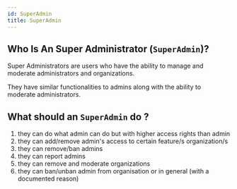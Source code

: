 ```yaml
---
id: SuperAdmin
title: SuperAdmin
---
```


## Who Is An Super Administrator (`SuperAdmin`)?

Super Administrators are users who have the ability to manage and moderate administrators and organizations.

They have similar functionalities to admins along with the ability to moderate administrators.  

## What should an `SuperAdmin` do ?

1. they can do what admin can do but with higher access rights than admin
2. they can add/remove admin's access to certain feature/s organization/s
3. they can remove/ban admins
4. they can report admins
5. they can remove and moderate organizations
6. they can ban/unban admin from organisation or in general (with a documented reason)